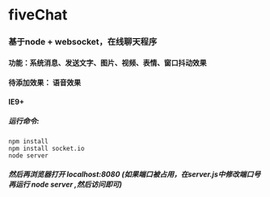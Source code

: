 # fiveChat
### 基于node + websocket，在线聊天程序
#### 功能：系统消息、发送文字、图片、视频、表情、窗口抖动效果
#### 待添加效果： 语音效果
#### IE9+

##### 运行命令:
```javascipt
npm install
npm install socket.io
node server
```
##### 然后再浏览器打开 localhost:8080 (如果端口被占用，在server.js中修改端口号再运行 node server ,然后访问即可)

